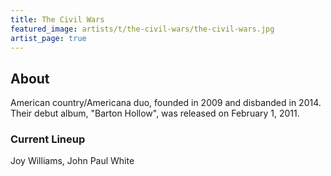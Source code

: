 ```yaml
---
title: The Civil Wars
featured_image: artists/t/the-civil-wars/the-civil-wars.jpg
artist_page: true
---
```

## About

American country/Americana duo, founded in 2009 and disbanded in 2014. Their debut album, "Barton Hollow", was released on February 1, 2011.

### Current Lineup

Joy Williams, John Paul White

